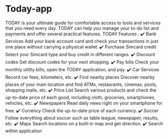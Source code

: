 # Today-app
TODAY is your ultimate guide for comfortable access to tools and services that you need every day. 
TODAY can help you manage your to-do list and payments and offer several practical features.
TODAY Features :
✔️  Bank Services
Add your bank account card and check your transactions in just one place without carrying a physical wallet.
✔️  Purchase Simcard credit
Select your Simcard type and buy credit in different ranges.
✔️  Discount codes
Get discount codes for your next shopping.
✔️  Pay bills
Check your monthly utility bills, open the TODAY application, and pay.
✔️  Car Services
Record car fees, kilometers, etc.
✔️  Find nearby places
Discover nearby places of your main location and find ATMs, restaurants, cinemas, pools, shopping malls, etc.
✔️  Price List
Search various products and check the up-to-date price of each good, including cloth, groceries, smartphones, vehicles, etc.
✔️  Newspapers
Read daily news right on your smartphone for free.
✔️  Currency
Check the up-to-date price of each currency.
✔️  Soccer
Follow everything about soccer such as table league, newspaper, results, etc.
✔️  Maps 
Search locations on a built-in map and get direction.
✔️  Search within application
